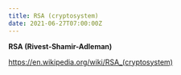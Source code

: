 ```yaml
---
title: RSA (cryptosystem)
date: 2021-06-27T07:00:00Z
---
```


**RSA (Rivest-Shamir-Adleman)**

https://en.wikipedia.org/wiki/RSA_(cryptosystem)
